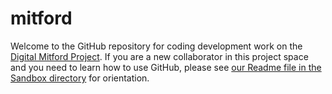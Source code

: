 mitford
=======

Welcome to the GitHub repository for coding development work on the [Digital Mitford Project](http://digitalmitford.org).
If you are a new collaborator in this project space and you need to learn how to use GitHub, please see [our Readme file in the Sandbox directory](https://github.com/ebeshero/mitford/blob/master/SANDBOX-for-orientation/Sandbox.md) for orientation. 
